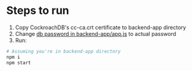
# Steps to run

1. Copy CockroachDB's cc-ca.crt certificate to backend-app directory
2. Change [db password in backend-app/app.js](https://github.com/SPriyaJain/movie-night-htn/blob/main/backend-app/app.js#L11) to actual password
3. Run:
```bash
# Assuming you're in backend-app directory
npm i
npm start
```
